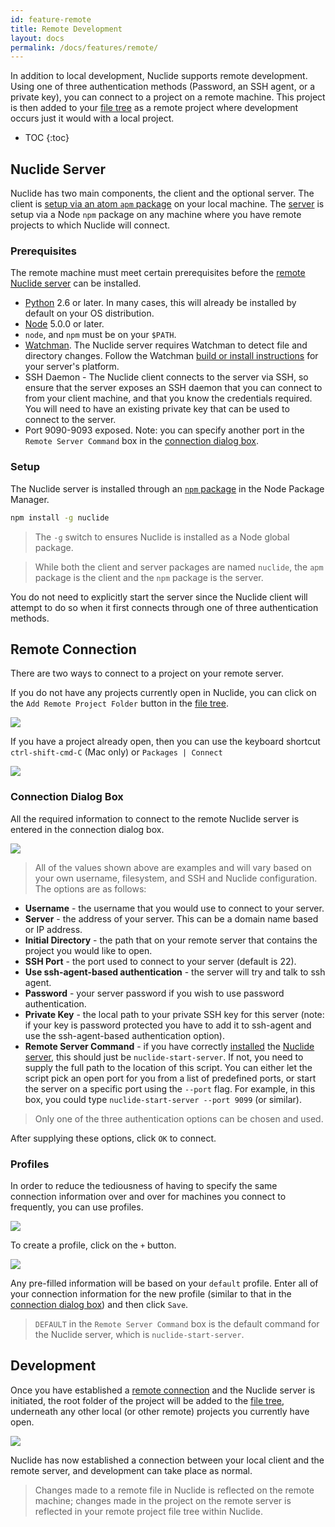 ```yaml
---
id: feature-remote
title: Remote Development
layout: docs
permalink: /docs/features/remote/
---
```


In addition to local development, Nuclide supports remote development. Using one of
three authentication methods (Password, an SSH agent, or a private key), you can connect to a
project on a remote machine. This project is then added to your
[file tree](/docs/editor/basics/#project-and-file-explorer) as a remote project where development
occurs just it would with a local project.

* TOC
{:toc}

## Nuclide Server

Nuclide has two main components, the client and the optional server. The client is
[setup via an atom `apm` package](/docs/editor/setup/) on your local machine. The
[server](#nuclide-server__setup) is setup via a Node `npm` package on any machine where you have
remote projects to which Nuclide will connect.

### Prerequisites

The remote machine must meet certain prerequisites before the
[remote Nuclide server](#nuclide-server__setup) can be installed.

- [Python](https://www.python.org/) 2.6 or later. In many cases, this will already be installed by
default on your OS distribution.
- [Node](https://nodejs.org/) 5.0.0 or later.
- `node`, and `npm` must be on your `$PATH`.
- [Watchman](https://facebook.github.io/watchman). The Nuclide server
requires Watchman to detect file and directory changes. Follow the Watchman
[build or install instructions](http://facebook.github.io/watchman/docs/install.html#build-install)
for your server's platform.
- SSH Daemon - The Nuclide client connects to the server via SSH, so ensure that the server exposes
an SSH daemon that you can connect to from your client machine, and that you know the credentials
required. You will need to have an existing private key that can be used to connect to the server.
- Port 9090-9093 exposed.  Note: you can specify another port in the `Remote Server Command` box in
the [connection dialog box](#remote-connection__connection-dialog-box).

### Setup

The Nuclide server is installed through an [`npm` package](https://www.npmjs.com/package/nuclide) in
the Node Package Manager.

```bash
npm install -g nuclide
```

> The `-g` switch to ensures Nuclide is installed as a Node global package.

> While both the client and server packages are named `nuclide`, the `apm` package is the client
> and the `npm` package is the server.

You do not need to explicitly start the server since the Nuclide client will attempt to do so when
it first connects through one of three authentication methods.

## Remote Connection

There are two ways to connect to a project on your remote server.

If you do not have any projects currently open in Nuclide, you can click on the
`Add Remote Project Folder` button in the
[file tree](/docs/editor/basics/#project-and-file-explorer).

![](/static/images/docs/feature-remote-add-remote-project-file-tree.png)

If you have a project already open, then you can use the keyboard shortcut `ctrl-shift-cmd-C`
(Mac only) or `Packages | Connect`

![](/static/images/docs/feature-remote-connect-menu.png)

### Connection Dialog Box

All the required information to connect to the remote Nuclide server is entered in the connection
dialog box.

![](/static/images/docs/feature-remote-connect-dialog-box.png)

> All of the values shown above are examples and will vary based on your own username, filesystem,
and SSH and Nuclide configuration. The options are as follows:

- **Username** - the username that you would use to connect to your server.
- **Server** - the address of your server. This can be a domain name based or IP address.
- **Initial Directory** - the path that on your remote server that contains the project you would
like to open.
- **SSH Port** - the port used to connect to your server (default is 22).
- **Use ssh-agent-based authentication** - the server will try and talk to ssh agent.
- **Password** - your server password if you wish to use password authentication.
- **Private Key** - the local path to your private SSH key for this server (note: if your key is
password protected you have to add it to ssh-agent and use the ssh-agent-based authentication
option).
- **Remote Server Command** - if you have correctly [installed](#nuclide-server__setup) the
[Nuclide server](#nuclide-server), this should just be `nuclide-start-server`. If not, you need to
supply the full path to the location of this script. You can either let the script pick an open port
for you from a list of predefined ports, or start the server on a specific port using the
`--port` flag. For example, in this box, you could type `nuclide-start-server --port 9099` (or
similar).

> Only one of the three authentication options can be chosen and used.

After supplying these options, click `OK` to connect.

### Profiles

In order to reduce the tediousness of having to specify the same connection information over and
over for machines you connect to frequently, you can use profiles.

![](/static/images/docs/feature-remote-profiles.png)

To create a profile, click on the `+` button.

![](/static/images/docs/feature-remote-add-profile.png)

Any pre-filled information will be based on your `default` profile. Enter all of your connection
information for the new profile (similar to that in the
[connection dialog box](#remote-connection__connection-dialog-box)) and then click `Save`.

> `DEFAULT` in the `Remote Server Command` box is the default command for the Nuclide server, which
> is `nuclide-start-server`.

## Development

Once you have established a [remote connection](#remote-connection) and the Nuclide server is
initiated, the root folder of the project will be added to the
[file tree](/docs/editor/basics/#project-and-file-explorer), underneath any other local (or other
remote) projects you currently have open.

![](/static/images/docs/feature-remote-file-tree.png)

Nuclide has now established a connection between your local client and the remote server, and
development can take place as normal.

> Changes made to a remote file in Nuclide is reflected on the remote machine; changes made in the
> project on the remote server is reflected in your remote project file tree within Nuclide.
